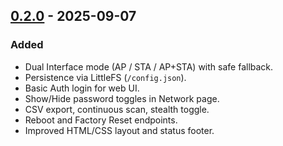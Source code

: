 ## [0.2.0] - 2025-09-07
### Added
- Dual Interface mode (AP / STA / AP+STA) with safe fallback.
- Persistence via LittleFS (`/config.json`).
- Basic Auth login for web UI.
- Show/Hide password toggles in Network page.
- CSV export, continuous scan, stealth toggle.
- Reboot and Factory Reset endpoints.
- Improved HTML/CSS layout and status footer.

[0.2.0]: https://github.com/pharns/wifi-nugget-esp8266/releases/tag/v0.2.0
